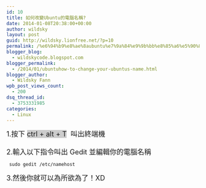 ```yaml
---
id: 10
title: 如何改變Ubuntu的電腦名稱?
date: 2014-01-08T20:38:00+00:00
author: wildsky
layout: post
guid: http://wildsky.lionfree.net/?p=10
permalink: /%e6%94%b9%e8%ae%8aubuntu%e7%9a%84%e9%9b%bb%e8%85%a6%e5%90%8d/
blogger_blog:
  - wildskycode.blogspot.com
blogger_permalink:
  - /2014/01/ubuntuhow-to-change-your-ubuntus-name.html
blogger_author:
  - Wildsky Fann
wpb_post_views_count:
  - 200
dsq_thread_id:
  - 3753331985
categories:
  - Linux
---
```

<div class="pf-content">
  <p>
    <span style="font-size: large;">1.按下 <span style="background-color: #cccccc;">ctrl + alt + T</span>  叫出終端機</span><span style="font-size: large;"><br /> </span><span style="font-size: large;"><br /> </span><span style="font-size: large;">2.輸入以下指令叫出 Gedit 並編輯你的電腦名稱</span>
  </p>
  
  <p>
    <code> sudo gedit /etc/namehost </code>
  </p>
  
  <p>
    <span style="font-size: large;">3.然後你就可以為所欲為了！XD</span>
  </p>
</div>